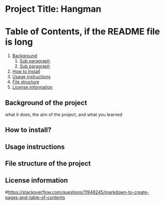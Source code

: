 # Project Title: Hangman
#    Table of Contents, if the README file is long
1. [Background](#background)
   1. [Sub paragraph](#subparagraph1)
   2. [Sub paragraph](#subparagraph2)
3. [How to Install](#install)
4. [Usage instructions](#usage)
5. [File structure](#file_structure) 
6. [License information](#license) 



##   Background of the project <a name="background"></a>
what it does, the aim of the project, and what you learned 

##    How to install? <a name="install"></a>
##    Usage instructions <a name="usage"></a>
##    File structure of the project <a name="file_structure"></a>
##    License information <a name="license"></a>


#https://stackoverflow.com/questions/11948245/markdown-to-create-pages-and-table-of-contents
